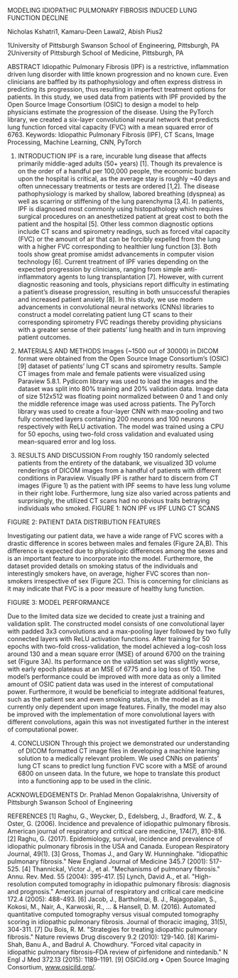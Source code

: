
 
MODELING IDIOPATHIC PULMONARY FIBROSIS INDUCED LUNG FUNCTION DECLINE


Nicholas Kshatri1, Kamaru-Deen Lawal2, Abish Pius2

1University of Pittsburgh Swanson School of Engineering, Pittsburgh, PA
2University of Pittsburgh School of Medicine, Pittsburgh, PA

 
ABSTRACT
Idiopathic Pulmonary Fibrosis (IPF) is a restrictive, inflammation driven lung disorder with little known progression and no known cure. Even clinicians are baffled by its pathophysiology and often express distress in predicting its progression, thus resulting in imperfect treatment options for patients. In this study, we used data from patients with IPF provided by the Open Source Image Consortium (OSIC) to design a model to help physicians estimate the progression of the disease. Using the PyTorch library, we created a six-layer convolutional neural network that predicts lung function forced vital capacity (FVC) with a mean squared error of 6763.
Keywords: Idiopathic Pulmonary Fibrosis (IPF), CT Scans, Image Processing, Machine Learning, CNN, PyTorch

1.	INTRODUCTION
IPF is a rare, incurable lung disease that affects primarily middle-aged adults (50+ years) [1]. Though its prevalence is on the order of a handful per 100,000 people, the economic burden upon the hospital is critical, as the average stay is roughly ~40 days and often unnecessary treatments or tests are ordered [1,2]. The disease pathophysiology is marked by shallow, labored breathing (dyspnea) as well as scarring or stiffening of the lung parenchyma [3,4]. 
In patients, IPF is diagnosed most commonly using histopathology which requires surgical procedures on an anesthetized patient at great cost to both the patient and the hospital [5]. Other less common diagnostic options include CT scans and spirometry readings, such as forced vital capacity (FVC) or the amount of air that can be forcibly expelled from the lung with a higher FVC corresponding to healthier lung function [3]. Both tools show great promise amidst advancements in computer vision technology [6].
Current treatment of IPF varies depending on the expected progression by clinicians, ranging from simple anti-inflammatory agents to lung transplantation [7]. However, with current diagnostic reasoning and tools, physicians report difficulty in estimating a patient’s disease progression, resulting in both unsuccessful therapies and increased patient anxiety [8]. In this study, we use modern advancements in convolutional neural networks (CNNs) libraries to construct a model correlating patient lung CT scans to their corresponding spirometry FVC readings thereby providing physicians with a greater sense of their patients’ lung health and in turn improving patient outcomes.

2.	MATERIALS AND METHODS
Images (~1500 out of 30000) in DICOM format were obtained from the Open Source Image Consortium’s (OSIC) [9] dataset of patients’ lung CT scans and spirometry results. Sample CT images from male and female patients were visualized using Paraview 5.8.1. Pydicom library was used to load the images and the dataset was split into 80% training and 20% validation data. Image data of size 512x512 was floating point normalized between 0 and 1 and only the middle reference image was used across patients. The PyTorch library was used to create a four-layer CNN with max-pooling and two fully connected layers containing 200 neurons and 100 neurons respectively with ReLU activation. The model was trained using a CPU for 50 epochs, using two-fold cross validation and evaluated using mean-squared error and log loss.

3.	RESULTS AND DISCUSSION
From roughly 150 randomly selected patients from the entirety of the databank, we visualized 3D volume renderings of DICOM images from a handful of patients with different conditions in Paraview. Visually IPF is rather hard to discern from CT images (Figure 1) as the patient with IPF seems to have less lung volume in their right lobe. Furthermore, lung size also varied across patients and surprisingly, the utilized CT scans had no obvious traits betraying individuals who smoked.
 FIGURE 1: NON IPF vs IPF LUNG CT SCANS

 
FIGURE 2: PATIENT DATA DISTRIBUTION FEATURES

Investigating our patient data, we have a wide range of FVC scores with a drastic difference in scores between males and females (Figure 2A,B). This difference is expected due to physiologic differences among the sexes and is an important feature to incorporate into the model. Furthermore, the dataset provided details on smoking status of the individuals and interestingly smokers have, on average, higher FVC scores than non-smokers irrespective of sex (Figure 2C). This is concerning for clinicians as it may indicate that FVC is a poor measure of healthy lung function.

 
FIGURE 3: MODEL PERFORMANCE 

Due to the limited data size we decided to create just a training and validation split. The constructed model consists of one convolutional layer with padded 3x3 convolutions and a max-pooling layer followed by two fully connected layers with ReLU activation functions. After training for 50 epochs with two-fold cross-validation, the model achieved a log-cosh loss around 130 and a mean square error (MSE) of around 6700 on the training set (Figure 3A). Its performance on the validation set was slightly worse, with early epoch plateaus at an MSE of 6775 and a log loss of 150.
The model’s performance could be improved with more data as only a limited amount of OSIC patient data was used in the interest of computational power. Furthermore, it would be beneficial to integrate additional features, such as the patient sex and even smoking status, in the model as it is currently only dependent upon image features. Finally, the model may also be improved with the implementation of more convolutional layers with different convolutions, again this was not investigated further in the interest of computational power.

4.	CONCLUSION
Through this project we demonstrated our understanding of DICOM formatted CT image files in developing a machine learning solution to a medically relevant problem. We used CNNs on patients’ lung CT scans to predict lung function FVC score with a MSE of around 6800 on unseen data. In the future, we hope to translate this product into a functioning app to be used in the clinic.

ACKNOWLEDGEMENTS
Dr. Prahlad Menon Gopalakrishna, University of Pittsburgh Swanson School of Engineering

REFERENCES
[1] Raghu, G., Weycker, D., Edelsberg, J., Bradford, W. Z., & Oster, G. (2006). Incidence and prevalence of idiopathic pulmonary fibrosis. American journal of respiratory and critical care medicine, 174(7), 810-816.
[2] Raghu, G. (2017). Epidemiology, survival, incidence and prevalence of idiopathic pulmonary fibrosis in the USA and Canada. European Respiratory Journal, 49(1).
[3] Gross, Thomas J., and Gary W. Hunninghake. "Idiopathic pulmonary fibrosis." New England Journal of Medicine 345.7 (2001): 517-525.
[4] Thannickal, Victor J., et al. "Mechanisms of pulmonary fibrosis." Annu. Rev. Med. 55 (2004): 395-417.
[5] Lynch, David A., et al. "High-resolution computed tomography in idiopathic pulmonary fibrosis: diagnosis and prognosis." American journal of respiratory and critical care medicine 172.4 (2005): 488-493.
[6] Jacob, J., Bartholmai, B. J., Rajagopalan, S., Kokosi, M., Nair, A., Karwoski, R., ... & Hansell, D. M. (2016). Automated quantitative computed tomography versus visual computed tomography scoring in idiopathic pulmonary fibrosis. Journal of thoracic imaging, 31(5), 304-311.
[7] Du Bois, R. M. "Strategies for treating idiopathic pulmonary fibrosis." Nature reviews Drug discovery 9.2 (2010): 129-140.
[8] Karimi-Shah, Banu A., and Badrul A. Chowdhury. "Forced vital capacity in idiopathic pulmonary fibrosis–FDA review of pirfenidone and nintedanib." N Engl J Med 372.13 (2015): 1189-1191.
[9] OSICild.org • Open Source Imaging Consortium, www.osicild.org/.


